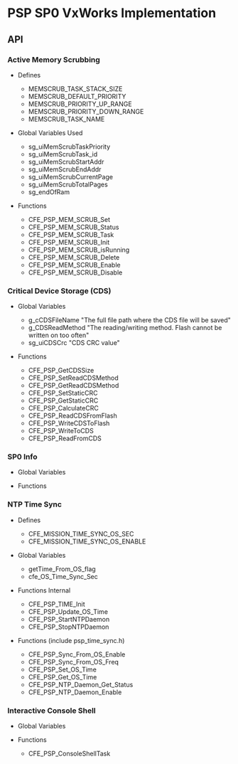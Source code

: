 # PSP SP0 VxWorks Implementation


## API

### Active Memory Scrubbing

* Defines
  - MEMSCRUB_TASK_STACK_SIZE
  - MEMSCRUB_DEFAULT_PRIORITY
  - MEMSCRUB_PRIORITY_UP_RANGE
  - MEMSCRUB_PRIORITY_DOWN_RANGE
  - MEMSCRUB_TASK_NAME

* Global Variables Used
  - sg_uiMemScrubTaskPriority
  - sg_uiMemScrubTask_id
  - sg_uiMemScrubStartAddr
  - sg_uiMemScrubEndAddr
  - sg_uiMemScrubCurrentPage
  - sg_uiMemScrubTotalPages
  - sg_endOfRam

* Functions
  - CFE_PSP_MEM_SCRUB_Set
  - CFE_PSP_MEM_SCRUB_Status
  - CFE_PSP_MEM_SCRUB_Task
  - CFE_PSP_MEM_SCRUB_Init
  - CFE_PSP_MEM_SCRUB_isRunning
  - CFE_PSP_MEM_SCRUB_Delete
  - CFE_PSP_MEM_SCRUB_Enable
  - CFE_PSP_MEM_SCRUB_Disable

### Critical Device Storage (CDS)

* Global Variables
  - g_cCDSFileName  "The full file path where the CDS file will be saved"
  - g_CDSReadMethod "The reading/writing method. Flash cannot be written on too often"
  - sg_uiCDSCrc     "CDS CRC value"

* Functions
  - CFE_PSP_GetCDSSize
  - CFE_PSP_SetReadCDSMethod
  - CFE_PSP_GetReadCDSMethod
  - CFE_PSP_SetStaticCRC
  - CFE_PSP_GetStaticCRC
  - CFE_PSP_CalculateCRC
  - CFE_PSP_ReadCDSFromFlash
  - CFE_PSP_WriteCDSToFlash
  - CFE_PSP_WriteToCDS
  - CFE_PSP_ReadFromCDS

### SP0 Info

* Global Variables

* Functions

### NTP Time Sync

* Defines
  - CFE_MISSION_TIME_SYNC_OS_SEC
  - CFE_MISSION_TIME_SYNC_OS_ENABLE

* Global Variables
  - getTime_From_OS_flag
  - cfe_OS_Time_Sync_Sec

* Functions Internal
  - CFE_PSP_TIME_Init
  - CFE_PSP_Update_OS_Time
  - CFE_PSP_StartNTPDaemon
  - CFE_PSP_StopNTPDaemon

* Functions (include psp_time_sync.h)
  - CFE_PSP_Sync_From_OS_Enable
  - CFE_PSP_Sync_From_OS_Freq
  - CFE_PSP_Set_OS_Time
  - CFE_PSP_Get_OS_Time
  - CFE_PSP_NTP_Daemon_Get_Status
  - CFE_PSP_NTP_Daemon_Enable

### Interactive Console Shell

* Global Variables

* Functions
  - CFE_PSP_ConsoleShellTask
